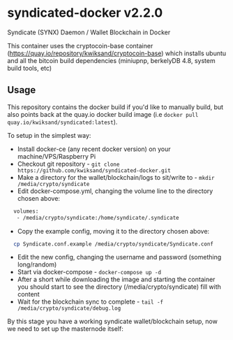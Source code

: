 # syndicated-docker v2.2.0
Syndicate (SYNX) Daemon / Wallet Blockchain in Docker

This container uses the cryptocoin-base container (https://quay.io/repository/kwiksand/cryptocoin-base) which installs ubuntu and all the bitcoin build dependencies (miniupnp, berkelyDB 4.8, system build tools, etc)

## Usage

This repository contains the docker build if you'd like to manually build, but also points back at the quay.io docker build image (i.e `docker pull quay.io/kwiksand/syndicated:latest`).

To setup in the simplest way:
* Install docker-ce (any recent docker version) on your machine/VPS/Raspberry Pi
* Checkout git repository - `git clone https://github.com/kwiksand/syndicated-docker.git`
* Make a directory for the wallet/blockchain/logs to sit/write to - `mkdir /media/crypto/syndicate`
* Edit docker-compose.yml, changing the volume line to the directory chosen above:
```bash
  volumes:
   - /media/crypto/syndicate:/home/syndicate/.syndicate
```
* Copy the example config, moving it to the directory chosen above:
```bash
  cp Syndicate.conf.example /media/crypto/syndicate/Syndicate.conf
```
* Edit the new config, changing the username and password (something long/random)
* Start via docker-compose - `docker-compose up -d`
* After a short while downloading the image and starting the container you should start to see the directory (/media/crypto/syndicate) fill with content
* Wait for the blockchain sync to complete - `tail -f /media/crypto/syndicate/debug.log`

By this stage you have a working syndicate wallet/blockchain setup, now we need to set up the masternode itself:
